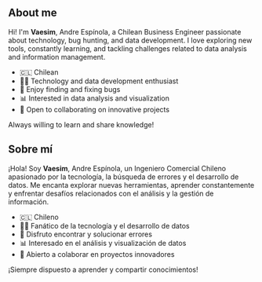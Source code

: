 ## About me

Hi! I'm **Vaesim**, Andre Espínola, a Chilean Business Engineer passionate about technology, bug hunting, and data development. I love exploring new tools, constantly learning, and tackling challenges related to data analysis and information management.

- 🇨🇱 Chilean
- 👨‍💻 Technology and data development enthusiast
- 🐞 Enjoy finding and fixing bugs
- 📊 Interested in data analysis and visualization
- 🤝 Open to collaborating on innovative projects

Always willing to learn and share knowledge!

## Sobre mí

¡Hola! Soy **Vaesim**, Andre Espínola, un Ingeniero Comercial Chileno apasionado por la tecnología, la búsqueda de errores y el desarrollo de datos. Me encanta explorar nuevas herramientas, aprender constantemente y enfrentar desafíos relacionados con el análisis y la gestión de información.

- 🇨🇱 Chileno
- 👨‍💻 Fanático de la tecnología y el desarrollo de datos
- 🐞 Disfruto encontrar y solucionar errores
- 📊 Interesado en el análisis y visualización de datos
- 🤝 Abierto a colaborar en proyectos innovadores

¡Siempre dispuesto a aprender y compartir conocimientos!
